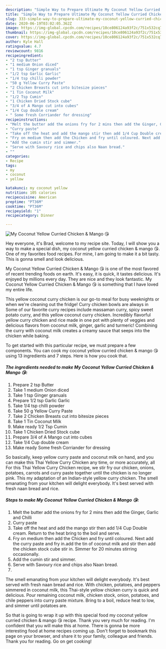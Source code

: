 ```yaml
---
description: "Simple Way to Prepare Ultimate My Coconut Yellow Curried Chicken &amp;amp; Mango 😘"
title: "Simple Way to Prepare Ultimate My Coconut Yellow Curried Chicken &amp;amp; Mango 😘"
slug: 333-simple-way-to-prepare-ultimate-my-coconut-yellow-curried-chicken-and-amp-mango
date: 2020-06-19T03:02:05.362Z
image: https://img-global.cpcdn.com/recipes/10ce806124a93f2c/751x532cq70/my-coconut-yellow-curried-chicken-mango-😘-recipe-main-photo.jpg
thumbnail: https://img-global.cpcdn.com/recipes/10ce806124a93f2c/751x532cq70/my-coconut-yellow-curried-chicken-mango-😘-recipe-main-photo.jpg
cover: https://img-global.cpcdn.com/recipes/10ce806124a93f2c/751x532cq70/my-coconut-yellow-curried-chicken-mango-😘-recipe-main-photo.jpg
author: Kyle Hall
ratingvalue: 4.7
reviewcount: 9816
recipeingredient:
- "2 tsp Butter"
- "1 medium Onion diced"
- "1 tsp Ginger granuals"
- "1/2 tsp Garlic Garlic"
- "1/4 tsp chilli powder"
- "50 g Yellow Curry Paste"
- "2 Chicken Breasts cut into bitesize pieces"
- "1 Tin Coconut Milk"
- "1/2 Tsp Cumin"
- "1 Chicken Dried Stock cube"
- "3/4 of A Mango cut into cubes"
- "1/4 Cup double cream"
- " Some fresh Corriander for dressing"
recipeinstructions:
- "Melt the butter add the onions fry for 2 mins then add the Ginger, Garlic and Chilli"
- "Curry paste"
- "Take off the heat and add the mango stir then add 1/4 Cup Double cream. Return to the heat bring to the boil and serve."
- "Fry on medium then add the Chicken and fry until coloured. Next add the curry paste and fry in.add the tin of coconut milk and stir then add the chicken stock cube stir in. Simmer for 20 minutes stirring occasionally."
- "Add the cumin stir and simmer."
- "Serve with Savoury rice and chips also Naan bread."
- ""
categories:
- Recipe
tags:
- my
- coconut
- yellow

katakunci: my coconut yellow 
nutrition: 105 calories
recipecuisine: American
preptime: "PT36M"
cooktime: "PT36M"
recipeyield: "1"
recipecategory: Dinner

---
```



![My Coconut Yellow Curried Chicken &amp; Mango 😘](https://img-global.cpcdn.com/recipes/10ce806124a93f2c/751x532cq70/my-coconut-yellow-curried-chicken-mango-😘-recipe-main-photo.jpg)

Hey everyone, it's Brad, welcome to my recipe site. Today, I will show you a way to make a special dish, my coconut yellow curried chicken &amp; mango 😘. One of my favorites food recipes. For mine, I am going to make it a bit tasty. This is gonna smell and look delicious.

My Coconut Yellow Curried Chicken &amp; Mango 😘 is one of the most favored of recent trending foods on earth. It's easy, it is quick, it tastes delicious. It's enjoyed by millions every day. They are nice and they look fantastic. My Coconut Yellow Curried Chicken &amp; Mango 😘 is something that I have loved my entire life.

This yellow coconut curry chicken is our go-to meal for busy weeknights or when we&#39;re cleaning out the fridge! Curry chicken bowls are always in Some of our favorite curry recipes include massaman curry, spicy sweet potato curry, and this yellow coconut curry chicken. Incredibly flavorful yellow curry chicken and rice made in one pot with plenty of veggies and delicious flavors from coconut milk, ginger, garlic and turmeric! Combining the curry with coconut milk creates a creamy sauce that seeps into the chicken while baking.


To get started with this particular recipe, we must prepare a few components. You can cook my coconut yellow curried chicken &amp; mango 😘 using 13 ingredients and 7 steps. Here is how you cook that.

<!--inarticleads1-->

##### The ingredients needed to make My Coconut Yellow Curried Chicken &amp; Mango 😘:

1. Prepare 2 tsp Butter
1. Take 1 medium Onion diced
1. Take 1 tsp Ginger granuals
1. Prepare 1/2 tsp Garlic Garlic
1. Take 1/4 tsp chilli powder
1. Take 50 g Yellow Curry Paste
1. Take 2 Chicken Breasts cut into bitesize pieces
1. Take 1 Tin Coconut Milk
1. Make ready 1/2 Tsp Cumin
1. Take 1 Chicken Dried Stock cube
1. Prepare 3/4 of A Mango cut into cubes
1. Take 1/4 Cup double cream
1. Make ready  Some fresh Corriander for dressing


So basically, keep yellow curry paste and coconut milk on hand, and you can make this Thai Yellow Curry Chicken any time, or more accurately, all For this Thai Yellow Curry Chicken recipe, we stir fry our chicken, onions, potatoes, carrots and curry paste together until the chicken is no longer pink. This my adaptation of an Indian-style yellow curry chicken. The smell emanating from your kitchen will delight everybody. It&#39;s best served with fresh naan bread and rice. 

<!--inarticleads2-->

##### Steps to make My Coconut Yellow Curried Chicken &amp; Mango 😘:

1. Melt the butter add the onions fry for 2 mins then add the Ginger, Garlic and Chilli
1. Curry paste
1. Take off the heat and add the mango stir then add 1/4 Cup Double cream. Return to the heat bring to the boil and serve.
1. Fry on medium then add the Chicken and fry until coloured. Next add the curry paste and fry in.add the tin of coconut milk and stir then add the chicken stock cube stir in. Simmer for 20 minutes stirring occasionally.
1. Add the cumin stir and simmer.
1. Serve with Savoury rice and chips also Naan bread.
1. 


The smell emanating from your kitchen will delight everybody. It&#39;s best served with fresh naan bread and rice. With chicken, potatoes, and peppers simmered in coconut milk, this Thai-style yellow chicken curry is quick and delicious. Pour remaining coconut milk, chicken stock, onion, potatoes, and chile peppers into curry paste mixture. Bring to a boil, reduce heat to low, and simmer until potatoes are. 

So that is going to wrap it up with this special food my coconut yellow curried chicken &amp; mango 😘 recipe. Thank you very much for reading. I'm confident that you will make this at home. There is gonna be more interesting food at home recipes coming up. Don't forget to bookmark this page on your browser, and share it to your family, colleague and friends. Thank you for reading. Go on get cooking!
